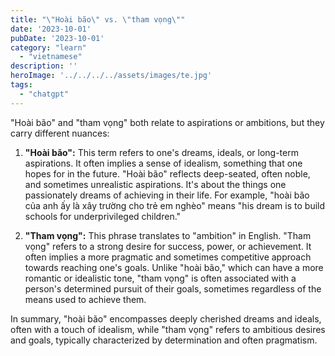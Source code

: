 ```yaml
---
title: "\"Hoài bão\" vs. \"tham vọng\""
date: '2023-10-01'
pubDate: '2023-10-01'
category: "learn"
  - "vietnamese"
description: ''
heroImage: '../../../../assets/images/te.jpg'
tags:
  - "chatgpt"
---
```


"Hoài bão" and "tham vọng" both relate to aspirations or ambitions, but they carry different nuances:

1. **"Hoài bão":** This term refers to one's dreams, ideals, or long-term aspirations. It often implies a sense of idealism, something that one hopes for in the future. "Hoài bão" reflects deep-seated, often noble, and sometimes unrealistic aspirations. It's about the things one passionately dreams of achieving in their life. For example, "hoài bão của anh ấy là xây trường cho trẻ em nghèo" means "his dream is to build schools for underprivileged children."

2. **"Tham vọng":** This phrase translates to "ambition" in English. "Tham vọng" refers to a strong desire for success, power, or achievement. It often implies a more pragmatic and sometimes competitive approach towards reaching one's goals. Unlike "hoài bão," which can have a more romantic or idealistic tone, "tham vọng" is often associated with a person's determined pursuit of their goals, sometimes regardless of the means used to achieve them.

In summary, "hoài bão" encompasses deeply cherished dreams and ideals, often with a touch of idealism, while "tham vọng" refers to ambitious desires and goals, typically characterized by determination and often pragmatism.
